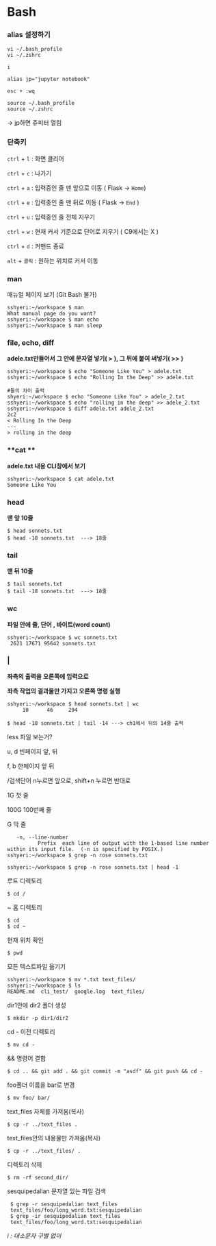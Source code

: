 # Bash

### alias 설정하기

```
vi ~/.bash_profile
vi ~/.zshrc

i

alias jp="jupyter notebook"    
 
esc + :wq

source ~/.bash_profile
source ~/.zshrc
```

-> jp하면 쥬피터 열림

### 단축키

`ctrl` + `l` : 화면 클리어

`ctrl` + `c` : 나가기

`ctrl` + `a` : 입력중인 줄 맨 앞으로 이동 ( Flask -> `Home`)

`ctrl` + `e` : 입력중인 줄 맨 뒤로 이동 ( Flask -> `End` )

`ctrl` + `u` : 입력중인 줄 전체 지우기

`ctrl` + `w` : 현재 커서 기준으로 단어로 지우기 ( C9에서는 X )

`ctrl` + `d` : 커맨드 종료

`alt` + `클릭` : 원하는 위치로 커서 이동

### man

매뉴얼 페이지 보기 (Git Bash 불가)

```
sshyeri:~/workspace $ man
What manual page do you want?
sshyeri:~/workspace $ man echo
sshyeri:~/workspace $ man sleep
```

### file, echo, diff

**adele.txt만들어서 그 안에 문자열 넣기( > ), 그 뒤에 붙여 써넣기( >> )**

```
sshyeri:~/workspace $ echo "Someone Like You" > adele.txt
sshyeri:~/workspace $ echo "Rolling In the Deep" >> adele.txt

#둘의 차이 출력
shyeri:~/workspace $ echo "Someone Like You" > adele_2.txt
sshyeri:~/workspace $ echo "rolling in the deep" >> adele_2.txt
sshyeri:~/workspace $ diff adele.txt adele_2.txt
2c2
< Rolling In the Deep
---
> rolling in the deep
```

### **cat **

**adele.txt 내용 CLI창에서 보기**

```
sshyeri:~/workspace $ cat adele.txt
Someone Like You
```

### head

**맨 앞 10줄**

```
$ head sonnets.txt
$ head -18 sonnets.txt  ---> 18줄
```

### tail

**맨 뒤 10줄**

```
$ tail sonnets.txt
$ tail -18 sonnets.txt  ---> 18줄
```

### **wc**

**파일 안에 줄, 단어 , 바이트(word count)**

```
sshyeri:~/workspace $ wc sonnets.txt
 2621 17671 95642 sonnets.txt
```

### **|**

**좌측의 출력을 오른쪽에 입력으로**

**좌측 작업의 결과물만 가지고 오른쪽 명령 실행**

```
sshyeri:~/workspace $ head sonnets.txt | wc
     10      46     294
     
$ head -18 sonnets.txt | tail -14 ---> ch1에서 뒤의 14줄 출력
```

less 파일 보는거?

u, d 빈페이지 앞, 뒤

f, b 한페이지 앞 뒤

/검색단어	n누르면 앞으로, shift+n 누르면 반대로

1G 첫 줄

100G 100번째 줄

G 막 줄

```
   -n, --line-number
          Prefix  each line of output with the 1-based line number within its input file.  (-n is specified by POSIX.)
sshyeri:~/workspace $ grep -n rose sonnets.txt

sshyeri:~/workspace $ grep -n rose sonnets.txt | head -1
```

루트 디렉토리

```
$ cd /
```

~ 홈 디렉토리

```
$ cd 
$ cd ~
```

현재 위치 확인

```
$ pwd
```

모든 텍스트파일 옮기기

```
sshyeri:~/workspace $ mv *.txt text_files/
sshyeri:~/workspace $ ls
README.md  cli_test/  google.log  text_files/
```

dir1안에 dir2 폴더 생성

```
$ mkdir -p dir1/dir2
```

cd - 이전 디렉토리

```
$ mv cd -
```

&& 명령어 결합

```
$ cd .. && git add . && git commit -m "asdf" && git push && cd -
```

foo폴더 이름을 bar로 변경

```
$ mv foo/ bar/
```

text_files 자체를 가져옴(복사)

```
$ cp -r ../text_files . 
```

text_files안의 내용물만 가져옴(복사)

```
$ cp -r ../text_files/ .
```

디렉토리 삭제

```
$ rm -rf second_dir/
```

sesquipedalian 문자열 있는 파일 검색

```
 $ grep -r sesquipedalian text_files 
 text_files/foo/long_word.txt:sesquipedalian
 $ grep -ir sesquipedalian text_files
 text_files/foo/long_word.txt:sesquipedalian
```

*i : 대소문자 구별 없이*
